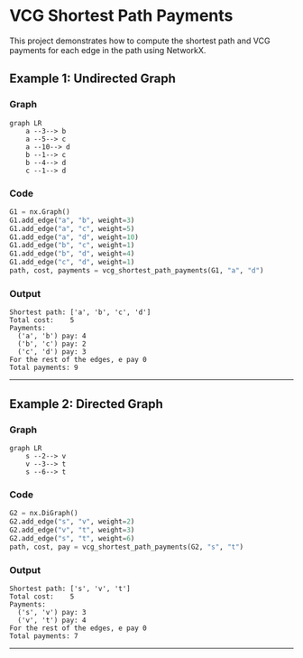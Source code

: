 # VCG Shortest Path Payments

This project demonstrates how to compute the shortest path and VCG payments for each edge in the path using NetworkX.

## Example 1: Undirected Graph

### Graph

```mermaid
graph LR
    a --3--> b
    a --5--> c
    a --10--> d
    b --1--> c
    b --4--> d
    c --1--> d
```

### Code

```python
G1 = nx.Graph()
G1.add_edge("a", "b", weight=3)
G1.add_edge("a", "c", weight=5)
G1.add_edge("a", "d", weight=10)
G1.add_edge("b", "c", weight=1)
G1.add_edge("b", "d", weight=4)
G1.add_edge("c", "d", weight=1)
path, cost, payments = vcg_shortest_path_payments(G1, "a", "d")
```

### Output

```
Shortest path: ['a', 'b', 'c', 'd']
Total cost:    5
Payments:
  ('a', 'b') pay: 4
  ('b', 'c') pay: 2
  ('c', 'd') pay: 3
For the rest of the edges, e pay 0
Total payments: 9
```

---

## Example 2: Directed Graph

### Graph

```mermaid
graph LR
    s --2--> v
    v --3--> t
    s --6--> t
```

### Code

```python
G2 = nx.DiGraph()
G2.add_edge("s", "v", weight=2)
G2.add_edge("v", "t", weight=3)
G2.add_edge("s", "t", weight=6)
path, cost, pay = vcg_shortest_path_payments(G2, "s", "t")
```

### Output

```
Shortest path: ['s', 'v', 't']
Total cost:    5
Payments:
  ('s', 'v') pay: 3
  ('v', 't') pay: 4
For the rest of the edges, e pay 0
Total payments: 7
```

---
